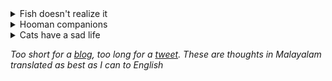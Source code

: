 <div style="display: none;"><img src="https://demos.subinsb.com/sanders/s.js?id=subins2000-thoughts" height="0" width="0" /></div>

<details>
<summary>Fish doesn't realize it</summary>
If humans are confined in a cell, they'll obviously try to get out of it or seek the world outside of it. A fish (aquarium fish to be exact) doesn't do anything. It just breathes and moves around. It doesn't have the thinking capability to know it's imprisoned (does it ?) nor do they think there's a world outside.<br/><br/>

Meanwhile, dogs, cats & birds gets crazy when they're confined in a cage. They get triggered when they see hoomans walking outside it, making sounds to persuade you to open the cage. They know there's a world outside, cats to chase, dogs to irritate & a vast world to fly around. Freedom has a meaning to them.

Fish doesn't know or realize it.

2020 August 22 (This thought was triggered by seeing a fish aquarium in the background scene on a TV programme).
</details>


<details>
<summary>Hooman companions</summary>
Of all the animals on Earth, there are only dogs and cats who we have the most companionship with. There are cows, goats too, but I mean organisms that is near to the size of a dog/cat. [Indian grey mongoose](https://en.wikipedia.org/wiki/Indian_gray_mongoose) is cool, but they're very scared of humans. They stand up and stare at you, but I think they're cool. Snakes can't kill them, that's pretty savage.<br/><br/>

A mother mongoose and their kids sometimes come in the backyard to find something to eat, but they're very scared of humans. They haven't developed the sound as cats do for begging, but they might in future, maybe. Were cats too savage like mongoose in the past ? Oh, [maybe](https://www.flickr.com/photos/damienbottura/2050971092/). Their cousin Tigers sure are !

Mongooses are not scared of snakes, but they're scared of humans. That tells someting eh ?

2020 August 13 (This thought was triggered by the mongoose who got startled and stared at me)
</details>

<details>
<summary>Cats have a sad life</summary>
Stray cats always come around during lunch times looking for something to eat. They literally beg with their sweet voices, trying to get some sympathy, with the hope that they'll get something to eat. Throughout their life, they need to beg to live. Have they survived in the world till now by beggging ?<br/><br/>

Have begging turned out to be an innate part of their life ? The next generations will still beg, continuing what their forefathers did. Kittens grow up learning to be good beggars ? It has become intrinsic. That's sad.

2020 August 13 (This thought was triggered by the cat that comes to our house seeking food everyday. It gave 3 cute little kittens last week.)
</details>

_Too short for a [blog](https://subinsb.com), too long for a [tweet](https://twitter.com/SubinSiby). These are thoughts in Malayalam translated as best as I can to English_
